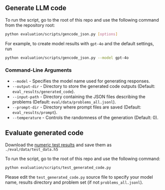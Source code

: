  ## **Generate LLM code**
  
To run the script, go to the root of this repo and use the following command from the repository root:

```bash
python evaluation/scripts/gencode_json.py [options]
```

For example, to create  model results with `gpt-4o` and the default settings, run 

```bash
python evaluation/scripts/gencode_json.py --model gpt-4o
```

### Command-Line Arguments

- `--model` - Specifies the model name used for generating responses.
- `--output-dir` - Directory to store the generated code outputs (Default: `eval_results/generated_code`).
- `--input-path` - Directory containing the JSON files describing the problems (Default: `eval/data/problems_all.jsonl`).
- `--prompt-dir` - Directory where prompt files are saved (Default: `eval_results/prompt`).
- `--temperature` - Controls the randomness of the generation (Default: 0).
  
## **Evaluate generated code**

Download the [numeric test results](https://drive.google.com/drive/folders/1W5GZW6_bdiDAiipuFMqdUhvUaHIj6-pR?usp=drive_link) and save them as `./eval/data/test_data.h5`

To run the script, go to the root of this repo and use the following command:

```bash
python evaluation/scripts/test_generated_code.py
```

Please edit the `test_generated_code.py` source file to specify your model name, results directory and problem set (if not `problems_all.jsonl`).